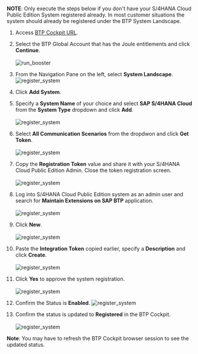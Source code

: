 **NOTE**: Only execute the steps below if you don't have your S/4HANA Cloud Public Edition System registered already.  In most customer situations the system should already be registered under the BTP System Landscape.

1. Access [BTP Cockpit URL](https://cockpit.btp.cloud.sap).
2. Select the BTP Global Account that has the Joule entitlements and click **Continue**.</br>                       
![run_booster](1.png)

3. From the Navigation Pane on the left, select **System Landscape**.</br> 
![register_system](1-1.png)

4. Click **Add System**.</br>                              
5. Specify a **System Name** of your choice and select **SAP S/4HANA Cloud** from the **System Type** dropdown and click **Add**.</br>  
![register_system](2.png)

6. Select **All Communication Scenarios** from the dropdwon and click **Get Token**.</br>        
![register_system](3-0.png)

7. Copy the **Registration Token** value and share it with your S/4HANA Cloud Public Edition Admin.  Close the token registration screen.</br>                                                         
![register_system](4.png)

8. Log into S/4HANA Cloud Public Edition system as an admin user and search for **Maintain Extensions on SAP BTP** application.</br>                                                                                                        
![register_system](5.png)

9. Click **New**.</br>                                      
![register_system](6.png)

10. Paste the **Integration Token** copied earlier, specify a **Description** and click **Create**.</br>                                                                                                                   
![register_system](7.png)

11. Click **Yes** to approve the system registration.</br>                                                                                                                   
![register_system](8.png)

12. Confirm the Status is **Enabled**.
![register_system](9.png)

13. Confirm the status is updated to **Registered** in the BTP Cockpit.</br>                                                                                                                   
![register_system](10.jpg)

**Note**: You may have to refresh the BTP Cockpit browser session to see the updated status.
